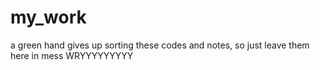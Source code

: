 # my_work
a green hand gives up sorting these codes and notes, so just leave them here in mess
WRYYYYYYYYY
